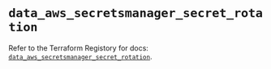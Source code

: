 # `data_aws_secretsmanager_secret_rotation`

Refer to the Terraform Registory for docs: [`data_aws_secretsmanager_secret_rotation`](https://registry.terraform.io/providers/hashicorp/aws/5.9.0/docs/data-sources/secretsmanager_secret_rotation).
